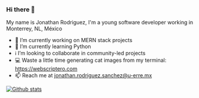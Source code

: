 ### Hi there 👋

My name is Jonathan Rodriguez, I'm a young software developer working in Monterrey, NL, México

- 🔭 I’m currently working on MERN stack projects
-  🐍  I’m currently learning Python
- ℹ️ I’m looking to collaborate in community-led projects
- 💻 Waste a little time generating cat images from my terminal: https://webscriptero.com
- 📫 Reach me at jonathan.rodriguez.sanchez@u-erre.mx

[![Github stats](https://github-readme-stats.vercel.app/api?username=jonathanrodriguezs&show_icons=true&hide=prs,issues)](https://github.com/anuraghazra/github-readme-stats)
<!--[![Top Langs](https://github-readme-stats.vercel.app/api/top-langs/?username=jonathanrodriguezs&hide=html&layout=compact)](https://github.com/anuraghazra/github-readme-stats)-->
